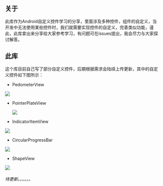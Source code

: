## 关于

此库作为Android自定义控件学习的分享，里面涉及多种控件，组件的自定义，当开发中无法使用某些控件时，我们就需要实现控件的自定义，完善类似功能，谨此，此库拿出来分享给大家参考学习，有问题可在issues提出，我会尽力与大家探讨解答。

## 此库

这个库目前自己写了部分自定义控件，后期根据需求会陆续上传更新，其中的自定义控件如下图所示：

+ PedometerView

![](/atr/pedview.gif)



+ PointerPlateView

  ![](/atr/scaleview1.gif)
  
+ IndicatorItemView



![](/atr/indicatorView.gif)

+ CircularProgressBar

![](/atr/circuleProgressBar.gif)

+ ShapeView

![](/atr/ValueAnimator-and-shapeview.gif)











###### 待更新。。。。。。






